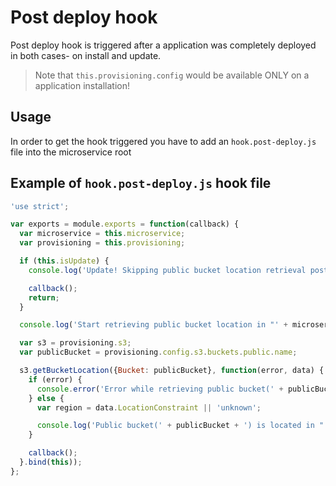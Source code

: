 Post deploy hook
================

Post deploy hook is triggered after a application was completely deployed in both cases- on install and update.

> Note that `this.provisioning.config` would be available ONLY on a application installation!

Usage
-----

In order to get the hook triggered you have to add an `hook.post-deploy.js` file into the microservice root

Example of `hook.post-deploy.js` hook file
------------------------------------------

```javascript
'use strict';

var exports = module.exports = function(callback) {
  var microservice = this.microservice;
  var provisioning = this.provisioning;

  if (this.isUpdate) {
    console.log('Update! Skipping public bucket location retrieval post deploy hook...');

    callback();
    return;
  }

  console.log('Start retrieving public bucket location in "' + microservice.identifier + '" post deploy hook.');

  var s3 = provisioning.s3;
  var publicBucket = provisioning.config.s3.buckets.public.name;

  s3.getBucketLocation({Bucket: publicBucket}, function(error, data) {
    if (error) {
      console.error('Error while retrieving public bucket(' + publicBucket + ') location: ' + error);
    } else {
      var region = data.LocationConstraint || 'unknown';

      console.log('Public bucket(' + publicBucket + ') is located in "' + region + '" region.');
    }

    callback();
  }.bind(this));
};
```